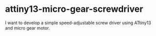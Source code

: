 # attiny13-micro-gear-screwdriver
I want to develop a simple speed-adjustable screw driver using ATtiny13 and micro gear motor.
